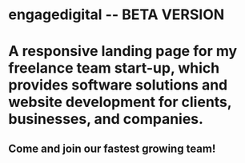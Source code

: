 # engagedigital -- BETA VERSION

<h1>A responsive landing page for my freelance team start-up, which provides software solutions and website development for clients, businesses, and companies. </h1>

<h2>Come and join our fastest growing team!</h2>



